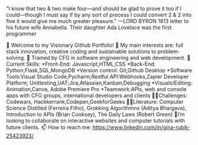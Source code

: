 "I know that two & two make four—and should be glad to prove it too if I could—though I must say if by any sort of process I could convert 2 & 2 into five it would give me much greater pleasure." —LORD BYRON 1813 letter to his future wife Annabella. Their daughter Ada Lovelace was the first programmer

👋 Welcome to my Visionary Github Portfolio!
👀 My main interests are: full stack innovation, creative coding and sustainable solutions to problem-solving.
🌱 Trained by CFG in software engineering and web development.
🌈Current Skills: *Front-End: Javascript,HTML,CSS *Back-End: Python,Flask,SQL,MongoDB *Version control: Git,Github Desktop *Software Tools:Visual Studio Code,Pycharm;Restful API:Webhooks,Zapier Developer Platform; Unittesting,UAT;Jira,Atlassian,Kanban;Debugging *Visuals/Editing: Animation,Canva, Adobe Premiere Pro *Teamwork:APIs, web and console apps with CFG groups, international developers and clients
🏃‍♀️Challenges: Codewars, Hackkerrank,Codepen,GeekforGeeks
👩‍💻Literature: Computer Science Distilled (Ferreira Filho), Grokking Algorithmns (Aditya Bhargava), Introduction to APIs (Brian Cooksey), The Daily Laws (Robert Green)
📸I’m looking to collaborate on interactive websites and computer tutorials with future clients.
📫 How to reach me: https://www.linkedin.com/in/gina-rubik-25423923/

